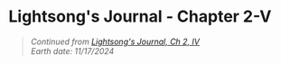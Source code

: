 # Lightsong's Journal - Chapter 2-V

> _Continued from [Lightsong's Journal, Ch 2, IV](Journal-2-IV.md)_  
> _Earth date: 11/17/2024_  